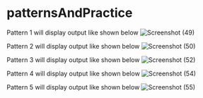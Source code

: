 # patternsAndPractice

Pattern 1 will display output like shown below
![Screenshot (49)](https://user-images.githubusercontent.com/121662708/215449857-7ff9f098-d9ed-4b3a-86b2-b45ab5bc3756.png)

Pattern 2 will display output like shown below
![Screenshot (50)](https://user-images.githubusercontent.com/121662708/215450476-190f7986-b8b7-4f87-8909-f7d7aa385484.png)

Pattern 3 will display output like shown below
![Screenshot (52)](https://user-images.githubusercontent.com/121662708/216022954-2b976596-a292-4e1d-942d-714a37f466f2.png)

Pattern 4 will display output like shown below
![Screenshot (54)](https://user-images.githubusercontent.com/121662708/216026847-a7e5c2e3-332e-4783-ba0e-7207b67f6c0b.png)

Pattern 5 will display output like shown below
![Screenshot (55)](https://user-images.githubusercontent.com/121662708/216029112-c99258ee-18ab-4f7a-a13f-1e2481182001.png)
